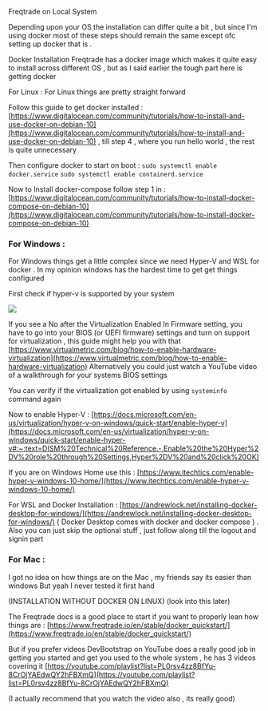 Freqtrade on Local System

Depending upon your OS the installation can differ quite a bit , but since I'm using docker most of these steps should remain the same except ofc setting up docker that is .

Docker Installation 
Freqtrade has a docker image which makes it quite easy to install across different OS , but as I said earlier the tough part here is getting docker 

For  Linux :
For Linux things are pretty straight forward

Follow this guide to get docker installed : [https://www.digitalocean.com/community/tutorials/how-to-install-and-use-docker-on-debian-10](https://www.digitalocean.com/community/tutorials/how-to-install-and-use-docker-on-debian-10) , till step 4 , where you run hello world , the rest is quite unnecessary 

Then configure docker to start on boot :
`sudo systemctl enable docker.service`
`sudo systemctl enable containerd.service`

Now to Install docker-compose follow step 1 in : [https://www.digitalocean.com/community/tutorials/how-to-install-docker-compose-on-debian-10](https://www.digitalocean.com/community/tutorials/how-to-install-docker-compose-on-debian-10)

### For Windows :

For Windows things get a little complex since we need Hyper-V and WSL for docker . In my opinion windows has the hardest time to get get things configured 

First check if hyper-v is supported by your system

![](https://s3.us-west-2.amazonaws.com/secure.notion-static.com/3bc44937-34c2-4aaa-8a4f-7ae74f293d13/Untitled.png?X-Amz-Algorithm=AWS4-HMAC-SHA256&X-Amz-Credential=AKIAT73L2G45O3KS52Y5%2F20210729%2Fus-west-2%2Fs3%2Faws4_request&X-Amz-Date=20210729T200709Z&X-Amz-Expires=86400&X-Amz-Signature=dfabe6ed3ae35224e2445fca940c016bbb2276fc5c6fa68ae10e6e1831c4e2e5&X-Amz-SignedHeaders=host&response-content-disposition=filename%20%3D%22Untitled.png%22)

If you see a No after the Virtualization Enabled In Firmware setting, you have to go into your BIOS (or UEFI firmware) settings and turn on support for virtualization , this guide might help you with that [https://www.virtualmetric.com/blog/how-to-enable-hardware-virtualization](https://www.virtualmetric.com/blog/how-to-enable-hardware-virtualization)
Alternatively you could just watch a YouTube video of a walkthrough for your systems BIOS settings

You can verify if the virtualization got enabled by using `systeminfo` command again

Now to enable Hyper-V : [https://docs.microsoft.com/en-us/virtualization/hyper-v-on-windows/quick-start/enable-hyper-v](https://docs.microsoft.com/en-us/virtualization/hyper-v-on-windows/quick-start/enable-hyper-v#:~:text=DISM%20Technical%20Reference.-,Enable%20the%20Hyper%2DV%20role%20through%20Settings,Hyper%2DV%20and%20click%20OK) 

If you are on Windows Home use this : [https://www.itechtics.com/enable-hyper-v-windows-10-home/](https://www.itechtics.com/enable-hyper-v-windows-10-home/)

For WSL and Docker Installation : [https://andrewlock.net/installing-docker-desktop-for-windows/](https://andrewlock.net/installing-docker-desktop-for-windows/)
( Docker Desktop comes with docker and docker compose ) . Also you can just skip the optional stuff , just follow along till the logout and signin part

### For Mac :

I got no idea on how things are on the Mac , my friends say its easier than windows But yeah I never tested it first hand

(INSTALLATION WITHOUT DOCKER ON LINUX) (look into this later)

The Freqtrade docs is a good place to start if you want to properly lean how things are : [https://www.freqtrade.io/en/stable/docker_quickstart/](https://www.freqtrade.io/en/stable/docker_quickstart/)

But if you prefer videos DevBootstrap on YouTube does a really good job in getting you started and get you used to the whole system , he has 3 videos covering it [https://youtube.com/playlist?list=PL0rsv4zz8BfYu-8CrOjYAEdwQY2hFBXmQ](https://youtube.com/playlist?list=PL0rsv4zz8BfYu-8CrOjYAEdwQY2hFBXmQ)

(I actually recommend that you watch the video also , its really good)